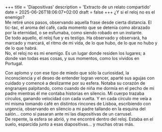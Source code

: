 +++
title = 'Diapositivas'
description = 'Extracto de un relato compartido'
date = 2025-06-26T18:06:07+02:00
draft = false
+++
¿Y si el reloj no es el enemigo?  
Me retiré unos pasos, observando aquella frase desde cierta distancia. El tic-tac, el aroma del café, cada momento que se detenía como abrazado por la eternidad, o se esfumaba, como siendo robado en un instante.  
De todo aquello, el reloj fue y es testigo. Ha observado y observará, ha marcado y marcará, el ritmo de mi vida, de lo que hubo, de lo que no hubo y de lo que habrá.  
No, el reloj no es mi enemigo. Es un lugar donde residen los lugares; a donde van todas esas cosas, y sus momentos, como los vividos en Portugal.  

Con aplomo y con ese tipo de miedo que sólo la curiosidad, la inconsciencia y el deseo de entender logran vencer, aparté sus agujas con cuidado y comencé a deslizarme por su esfera. Notaba su corazón de engranajes palpitando, como cuando de niña me dormía en el pecho de mi padre mientras él me contaba historias en silencio. Mi cuerpo trazaba círculos, ganando velocidad con cada vuelta. Y en cada círculo me veía a mí misma tomando café en distintos rincones de Lisboa, escribiendo con urgencia, observando en silencio a mi padre tallando en la esquina del salón... como si pasaran ante mí las diapositivas de un carrusel.  
De repente, la esfera se abrió, y me encontré dentro del reloj. Estaba en el suelo, esparcida junto a esas diapositivas... y muchas otras más.